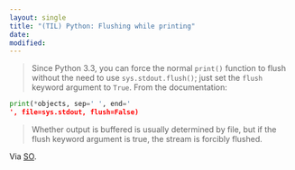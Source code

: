 ```yaml
---
layout: single
title: "(TIL) Python: Flushing while printing"
date:
modified:
---
```


> Since Python 3.3, you can force the normal `print()` function to flush without the need to use
> `sys.stdout.flush()`; just set the `flush` keyword argument to `True`. From the documentation:

```python
print(*objects, sep=' ', end='
', file=sys.stdout, flush=False)
```

> Whether output is buffered is usually determined by file, but if the flush keyword argument is true,
the stream is forcibly flushed.

Via [SO](https://stackoverflow.com/a/23142556).
